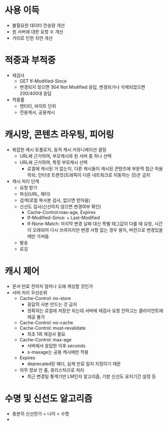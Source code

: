 # 사용 이득
- 불필요한 데이터 전송량 개선
- 원 서버에 대한 요청 수 개선
- 거리로 인한 지연 개선

# 적중과 부적중
- 재검사
  - GET If-Modified-Since
  - 변경되지 않으면 304 Not Modified 응답, 변경되거나 삭제되었으면 200/400대 응답
- 적중률
  - 엔티티, 바이트 단위
  - 전용캐시, 공용캐시


# 캐시망, 콘텐츠 라우팅, 피어링
- 복잡한 캐시 토폴로지, 동적 캐시 커뮤니케이션 결정
  - URL에 근거하여, 부모캐시와 원 서버 중 하나 선택
  - URL에 근거하여, 특정 부모캐시 선택
    - 로컬에 캐시된 거 없는지, 다른 캐시들이 캐시된 콘텐츠에 부분적 접근 허용하되, 인터넷 트랜짓(트래픽이 다른 네트워크로 이동하는 것)은 금지
- 캐시 처리 단계
  - 요청 받기
  - 파싱(URL, 헤더)
  - 검색(로컬 복사본 검사, 없으면 받아옴)
  - 신선도 검사(신선하지 않으면 변경여부 확인)
    - Cache-Control:max-age, Expires
    - If-Modified-Since:<date> + Last-Modified
    - If-None-Match:<tags> 마지막 변경 날짜 대신 특별 태그값이 다를 때 요청, 시간이 오래되어 다시 쓰여지지만 변경 사항 없는 경우 용이, 버전으로 변경있을 때만 가져옴
  - 발송
  - 로깅

 
# 캐시 제어
- 문서 만료 전까지 얼마나 오래 캐싱할 것인가
- 서버 처리 우선순위
  - Cache-Control: no-store
    - 응답의 사본 만드는 것 금지
    - 정확히는 로컬에 저장은 되는데 서버에 재검사 요청 안하고는 클라이언트에 제공 불가 
  - Cache-Control: no-cache
  - Cache-Control: must-revalidate
    - 최초 1회 재검사 필요 
  - Cache-Control: max-age
    - 서버에서 응답한 이후 seconds
    - s-maxage는 공용 캐시에만 적용 
  - Expires
    - deprecated된 헤더, 실제 만료 일자 지정이기 때문
  - 아무 정보 안 줌, 휴리스틱으로 처리
    - 최근 변경일 통계기반 LM인자 알고리즘, 기본 신선도 유지기간 설정 등

   
# 수명 및 신선도 알고리즘
- 충분히 신선한가 = 나이 < 수명
- 
